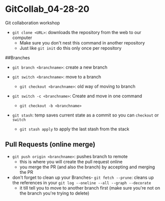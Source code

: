 # GitCollab_04-28-20
Git collaboration workshop

- `git clone <URL>`: downloads the repository from the web to our computer
  - Make sure you don't nest this command in another repository
  - Just like `git init` do this only once per repository

##Branches
- `git branch <branchname>`: create a new branch
- `git switch <branchname>`: move to a branch
  - `git checkout <branchname>`: old way of moving to branch

- `git switch -c <branchname>`: Create and move in one command
  - `git checkout -b <branchname>`

- `git stash`: temp saves current state as a commit so you can `checkout` or `switch`
  - `git stash apply` to apply the last stash from the stack

## Pull Requests (online merge)
  - `git push origin <branchname>`: pushes branch to remote
    - this is where you will create the pull request online
    - you merge the PR (and also the branch) by accepting and merging the PR
  - don't forget to clean up your Branches- `git fetch --prune`: cleans up the references in your `git log --oneline --all --graph --decorate`
    - it till tell you to move to another branch first (make sure you're not on the branch you're trying to delete)
